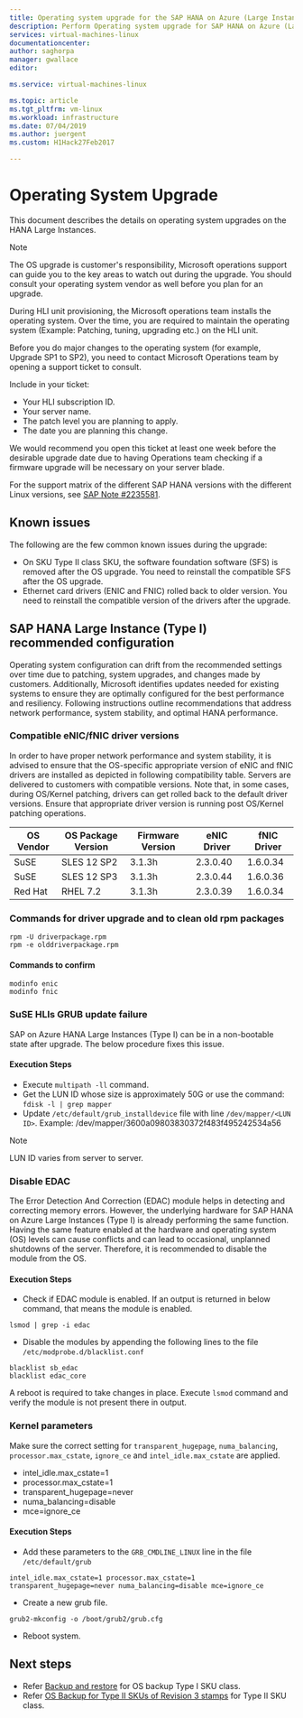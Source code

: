 ```yaml
---
title: Operating system upgrade for the SAP HANA on Azure (Large Instances)| Microsoft Docs
description: Perform Operating system upgrade for SAP HANA on Azure (Large Instances)
services: virtual-machines-linux
documentationcenter:
author: saghorpa
manager: gwallace
editor:

ms.service: virtual-machines-linux

ms.topic: article
ms.tgt_pltfrm: vm-linux
ms.workload: infrastructure
ms.date: 07/04/2019
ms.author: juergent
ms.custom: H1Hack27Feb2017

---
```

# Operating System Upgrade
This document describes the details on operating system upgrades on the HANA Large Instances.

>[!NOTE]
>The OS upgrade is customer's responsibility, Microsoft operations support can guide you to the key areas to watch out during the upgrade. You should consult your operating system vendor as well before you plan for an upgrade.

During HLI unit provisioning, the Microsoft operations team installs the operating system.
Over the time, you are required to maintain the operating system (Example: Patching, tuning, upgrading etc.) on the HLI unit.

Before you do major changes to the operating system (for example, Upgrade SP1 to SP2), you need to contact Microsoft Operations team by opening a support ticket to consult.

Include in your ticket:

* Your HLI subscription ID.
* Your server name.
* The patch level you are planning to apply.
* The date you are planning this change. 

We would recommend you open this ticket at least one week before the desirable upgrade date due to having Operations team checking if a firmware upgrade will be necessary on your server blade.


For the support matrix of the different SAP HANA versions with the different Linux versions, see [SAP Note #2235581](https://launchpad.support.sap.com/#/notes/2235581).


## Known issues

The following are the few common known issues during the upgrade:
- On SKU Type II class SKU, the software foundation software (SFS) is removed after the OS upgrade. You need to reinstall the compatible SFS after the OS upgrade.
- Ethernet card drivers (ENIC and FNIC) rolled back to older version. You need to reinstall the compatible version of the drivers after the upgrade.

## SAP HANA Large Instance (Type I) recommended configuration

Operating system configuration can drift from the recommended settings over time due to patching, system upgrades, and changes made by customers. Additionally, Microsoft identifies updates needed for existing systems to ensure they are optimally configured for the best performance and resiliency. Following instructions outline recommendations that address network performance, system stability, and optimal HANA performance.

### Compatible eNIC/fNIC driver versions
  In order to have proper network performance and system stability, it is advised to ensure that the OS-specific appropriate version of eNIC and fNIC drivers are installed as depicted in following compatibility table. Servers are delivered to customers with compatible versions. Note that, in some cases, during OS/Kernel patching, drivers can get rolled back to the default driver versions. Ensure that appropriate driver version is running post OS/Kernel patching operations.
       
      
  |  OS Vendor    |  OS Package Version     |  Firmware Version  |  eNIC Driver	|  fNIC Driver | 
  |---------------|-------------------------|--------------------|--------------|--------------|
  |   SuSE        |  SLES 12 SP2            |   3.1.3h           |  2.3.0.40    |   1.6.0.34   |
  |   SuSE        |  SLES 12 SP3            |   3.1.3h           |  2.3.0.44    |   1.6.0.36   |
  |   Red Hat     |  RHEL 7.2               |   3.1.3h           |  2.3.0.39    |   1.6.0.34   |
 

### Commands for driver upgrade and to clean old rpm packages
```
rpm -U driverpackage.rpm
rpm -e olddriverpackage.rpm
```

#### Commands to confirm
```
modinfo enic
modinfo fnic
```

### SuSE HLIs GRUB update failure
SAP on Azure HANA Large Instances (Type I) can be in a non-bootable state after upgrade. The below procedure fixes this issue.
#### Execution Steps


*	Execute `multipath -ll` command.
*	Get the LUN ID whose size is approximately 50G or use the command: `fdisk -l | grep mapper`
*	Update `/etc/default/grub_installdevice` file with line `/dev/mapper/<LUN ID>`. Example: /dev/mapper/3600a09803830372f483f495242534a56
>[!NOTE]
>LUN ID varies from server to server.


### Disable EDAC 
   The Error Detection And Correction (EDAC) module helps in detecting and correcting memory errors. However, the underlying hardware for SAP HANA on Azure Large Instances (Type I) is already performing the same function. Having the same feature enabled at the hardware and operating system (OS) levels can cause conflicts and can lead to occasional, unplanned shutdowns of the server. Therefore, it is recommended to disable the module from the OS.

#### Execution Steps

* Check if EDAC module is enabled. If an output is returned in below command, that means the module is enabled. 
```
lsmod | grep -i edac 
```
* Disable the modules by appending the following lines to the file `/etc/modprobe.d/blacklist.conf`
```
blacklist sb_edac
blacklist edac_core
```
A reboot is required to take changes in place. Execute `lsmod` command and verify the module is not present there in output.


### Kernel parameters
   Make sure the correct setting for `transparent_hugepage`, `numa_balancing`, `processor.max_cstate`, `ignore_ce` and `intel_idle.max_cstate` are applied.

* intel_idle.max_cstate=1
* processor.max_cstate=1
* transparent_hugepage=never
* numa_balancing=disable
* mce=ignore_ce


#### Execution Steps

* Add these parameters to the `GRB_CMDLINE_LINUX` line in the file `/etc/default/grub`
```
intel_idle.max_cstate=1 processor.max_cstate=1 transparent_hugepage=never numa_balancing=disable mce=ignore_ce
```
* Create a new grub file.
```
grub2-mkconfig -o /boot/grub2/grub.cfg
```
* Reboot system.


## Next steps
- Refer [Backup and restore](hana-overview-high-availability-disaster-recovery.md) for OS backup Type I SKU class.
- Refer [OS Backup for Type II SKUs of Revision 3 stamps](os-backup-type-ii-skus.md) for Type II SKU class.
